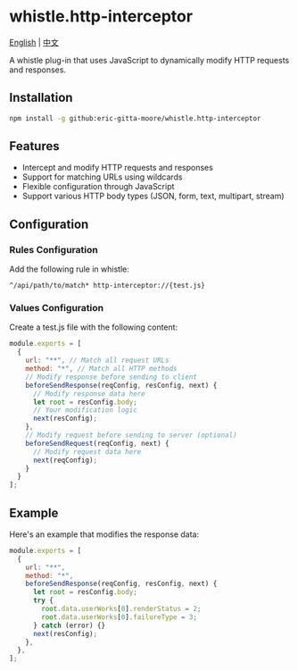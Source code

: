 # whistle.http-interceptor

[English](README.md) | [中文](README.cn.md)

A whistle plug-in that uses JavaScript to dynamically modify HTTP requests and responses.

## Installation

```bash
npm install -g github:eric-gitta-moore/whistle.http-interceptor
```

## Features

- Intercept and modify HTTP requests and responses
- Support for matching URLs using wildcards
- Flexible configuration through JavaScript
- Support various HTTP body types (JSON, form, text, multipart, stream)

## Configuration

### Rules Configuration

Add the following rule in whistle:

```
^/api/path/to/match* http-interceptor://{test.js}
```

### Values Configuration

Create a test.js file with the following content:

```js
module.exports = [
  {
    url: "**", // Match all request URLs
    method: "*", // Match all HTTP methods
    // Modify response before sending to client
    beforeSendResponse(reqConfig, resConfig, next) {
      // Modify response data here
      let root = resConfig.body;
      // Your modification logic
      next(resConfig);
    },
    // Modify request before sending to server (optional)
    beforeSendRequest(reqConfig, next) {
      // Modify request data here
      next(reqConfig);
    }
  }
];
```

## Example

Here's an example that modifies the response data:

```js
module.exports = [
  {
    url: "**",
    method: "*",
    beforeSendResponse(reqConfig, resConfig, next) {
      let root = resConfig.body;
      try {
        root.data.userWorks[0].renderStatus = 2;
        root.data.userWorks[0].failureType = 3;
      } catch (error) {}
      next(resConfig);
    },
  },
];
```
